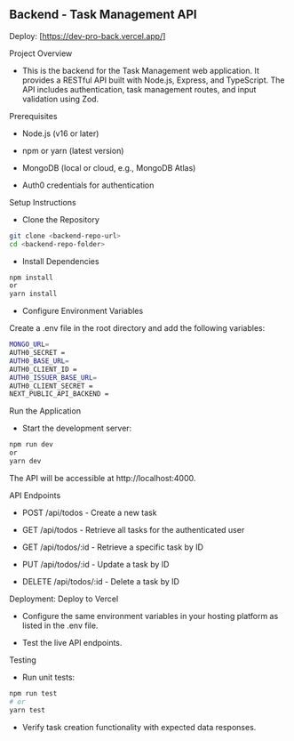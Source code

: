 ## Backend - Task Management API

Deploy: [https://dev-pro-back.vercel.app/]

Project Overview

- This is the backend for the Task Management web application. It provides a RESTful API built with Node.js, Express, and TypeScript. The API includes authentication, task management routes, and input validation using Zod.

Prerequisites

- Node.js (v16 or later)

- npm or yarn (latest version)

- MongoDB (local or cloud, e.g., MongoDB Atlas)

- Auth0 credentials for authentication

Setup Instructions

- Clone the Repository
```bash
git clone <backend-repo-url>
cd <backend-repo-folder>
```
- Install Dependencies
```bash
npm install
or
yarn install
```
- Configure Environment Variables

 Create a .env file in the root directory and add the following variables:
```bash
MONGO_URL= 
AUTH0_SECRET = 
AUTH0_BASE_URL=
AUTH0_CLIENT_ID =  
AUTH0_ISSUER_BASE_URL=
AUTH0_CLIENT_SECRET = 
NEXT_PUBLIC_API_BACKEND = 
```

Run the Application

- Start the development server:
```bash
npm run dev
or
yarn dev
```
The API will be accessible at http://localhost:4000.

API Endpoints

- POST /api/todos - Create a new task

- GET /api/todos - Retrieve all tasks for the authenticated user

- GET /api/todos/:id - Retrieve a specific task by ID

- PUT /api/todos/:id - Update a task by ID

- DELETE /api/todos/:id - Delete a task by ID

Deployment: Deploy to Vercel

- Configure the same environment variables in your hosting platform as listed in the .env file.

- Test the live API endpoints.

Testing

- Run unit tests:
```bash
npm run test
# or
yarn test
```
- Verify task creation functionality with expected data responses.

